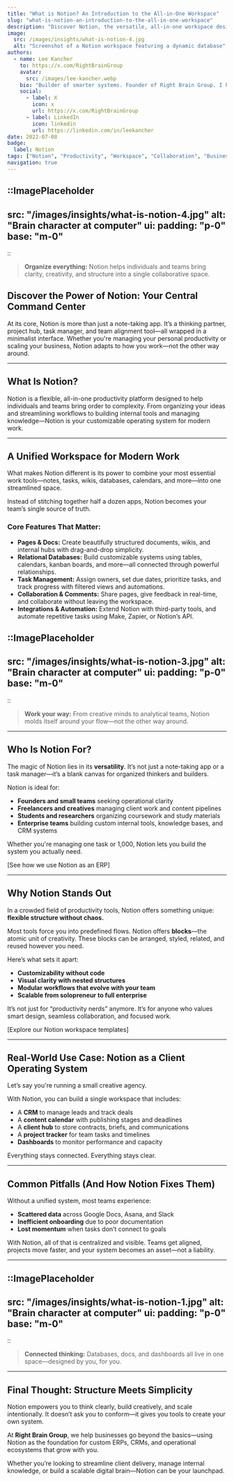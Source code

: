 ```yaml
---
title: "What is Notion? An Introduction to the All-in-One Workspace"
slug: "what-is-notion-an-introduction-to-the-all-in-one-workspace"
description: "Discover Notion, the versatile, all-in-one workspace designed to organize tasks, notes, databases, and team collaboration seamlessly."
image:
  src: /images/insights/what-is-notion-4.jpg
  alt: "Screenshot of a Notion workspace featuring a dynamic database"
authors:
  - name: Lee Kancher
    to: https://x.com/RightBrainGroup
    avatar:
      src: /images/lee-kancher.webp
    bio: "Builder of smarter systems. Founder of Right Brain Group. I help businesses streamline workflows, scale intentionally, and fall in love with their operations again."
    social:
      - label: X
        icon: x
        url: https://x.com/RightBrainGroup
      - label: LinkedIn
        icon: linkedin
        url: https://linkedin.com/in/leekancher
date: 2022-07-08
badge:
  label: Notion
tags: ["Notion", "Productivity", "Workspace", "Collaboration", "Business Systems", "Digital Organization"]
navigation: true
---
```


::ImagePlaceholder
---
src: "/images/insights/what-is-notion-4.jpg"
alt: "Brain character at computer"
ui:
  padding: "p-0"
  base: "m-0"
---
::

> **Organize everything:** Notion helps individuals and teams bring clarity, creativity, and structure into a single collaborative space.

## Discover the Power of Notion: Your Central Command Center

At its core, Notion is more than just a note-taking app. It’s a thinking partner, project hub, task manager, and team alignment tool—all wrapped in a minimalist interface. Whether you're managing your personal productivity or scaling your business, Notion adapts to how you work—not the other way around.

---

## What Is Notion?

Notion is a flexible, all-in-one productivity platform designed to help individuals and teams bring order to complexity. From organizing your ideas and streamlining workflows to building internal tools and managing knowledge—Notion is your customizable operating system for modern work.

---

## A Unified Workspace for Modern Work

What makes Notion different is its power to combine your most essential work tools—notes, tasks, wikis, databases, calendars, and more—into one streamlined space.

Instead of stitching together half a dozen apps, Notion becomes your team’s single source of truth.

### Core Features That Matter:

- **Pages & Docs:** Create beautifully structured documents, wikis, and internal hubs with drag-and-drop simplicity.  
- **Relational Databases:** Build customizable systems using tables, calendars, kanban boards, and more—all connected through powerful relationships.  
- **Task Management:** Assign owners, set due dates, prioritize tasks, and track progress with filtered views and automations.  
- **Collaboration & Comments:** Share pages, give feedback in real-time, and collaborate without leaving the workspace.  
- **Integrations & Automation:** Extend Notion with third-party tools, and automate repetitive tasks using Make, Zapier, or Notion’s API.

::ImagePlaceholder
---
src: "/images/insights/what-is-notion-3.jpg"
alt: "Brain character at computer"
ui:
  padding: "p-0"
  base: "m-0"
---
::

> **Work your way:** From creative minds to analytical teams, Notion molds itself around your flow—not the other way around.

---

## Who Is Notion For?

The magic of Notion lies in its **versatility**. It’s not just a note-taking app or a task manager—it’s a blank canvas for organized thinkers and builders.

Notion is ideal for:

- **Founders and small teams** seeking operational clarity  
- **Freelancers and creatives** managing client work and content pipelines  
- **Students and researchers** organizing coursework and study materials  
- **Enterprise teams** building custom internal tools, knowledge bases, and CRM systems

Whether you're managing one task or 1,000, Notion lets you build the system you actually need.

[See how we use Notion as an ERP]

---

## Why Notion Stands Out

In a crowded field of productivity tools, Notion offers something unique: **flexible structure without chaos.**

Most tools force you into predefined flows. Notion offers **blocks**—the atomic unit of creativity. These blocks can be arranged, styled, related, and reused however you need.

Here’s what sets it apart:

- **Customizability without code**  
- **Visual clarity with nested structures**  
- **Modular workflows that evolve with your team**  
- **Scalable from solopreneur to full enterprise**

It’s not just for “productivity nerds” anymore. It’s for anyone who values smart design, seamless collaboration, and focused work.

[Explore our Notion workspace templates]

---

## Real-World Use Case: Notion as a Client Operating System

Let’s say you're running a small creative agency.

With Notion, you can build a single workspace that includes:

- A **CRM** to manage leads and track deals  
- A **content calendar** with publishing stages and deadlines  
- A **client hub** to store contracts, briefs, and communications  
- A **project tracker** for team tasks and timelines  
- **Dashboards** to monitor performance and capacity

Everything stays connected. Everything stays clear.

---

## Common Pitfalls (And How Notion Fixes Them)

Without a unified system, most teams experience:

- **Scattered data** across Google Docs, Asana, and Slack  
- **Inefficient onboarding** due to poor documentation  
- **Lost momentum** when tasks don’t connect to goals

With Notion, all of that is centralized and visible. Teams get aligned, projects move faster, and your system becomes an asset—not a liability.

---


::ImagePlaceholder
---
src: "/images/insights/what-is-notion-1.jpg"
alt: "Brain character at computer"
ui:
  padding: "p-0"
  base: "m-0"
---
::

> **Connected thinking:** Databases, docs, and dashboards all live in one space—designed by you, for you.

---

## Final Thought: Structure Meets Simplicity

Notion empowers you to think clearly, build creatively, and scale intentionally. It doesn’t ask you to conform—it gives you tools to create your own system.

At **Right Brain Group**, we help businesses go beyond the basics—using Notion as the foundation for custom ERPs, CRMs, and operational ecosystems that grow with you.

Whether you’re looking to streamline client delivery, manage internal knowledge, or build a scalable digital brain—Notion can be your launchpad.

</file>
